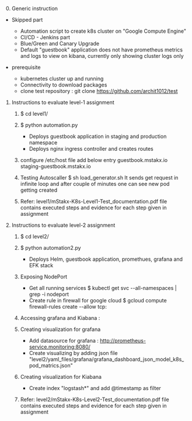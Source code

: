 0. Generic instruction
- Skipped part
  - Automation script to create k8s cluster on "Google Compute Engine"
  - CI/CD - Jenkins part
  - Blue/Green and Canary Upgrade
  - Default "guestbook" application does not have prometheus metrics and logs to view on kibana, currently only showing cluster logs only

- prerequisite
  - kubernetes cluster up and running
  - Connectivity to download packages
  - clone test repository : git clone https://github.com/archit1012/test


1. Instructions to evaluate level-1 assignment
	1. $ cd level1/
	2. $ python automation.py
	   - Deploys guestbook application in staging and production namespace
	   - Deploys nginx ingress controller and creates routes

    3. configure /etc/host file 
       add below entry
       <IP> guestbook.mstakx.io
       <IP> staging-guestbook.mstakx.io

    4. Testing Autoscaller
       $ sh load_generator.sh
       It sends get request in infinite loop and after couple of minutes one can see new pod getting created

	5. Refer: level1/mStakx-K8s-Level1-Test_documentation.pdf
	   file contains executed steps and evidence for each step given in assignment	
	
2. Instructions to evaluate level-2 assignment
	1. $ cd level2/
	2. $ python automation2.py
		- Deploys Helm, guestbook application, promethues, grafana and EFK stack
	3. Exposing NodePort
	   - Get all running services
	     $ kubectl get svc --all-namespaces | grep -i nodeport
	   - Create rule in firewall for google cloud
	     $ gcloud compute firewall-rules create <name Of service> --allow tcp:<NodePort of Service>
	4. Accessing grafana and Kiabana
	   <IP of Master Node>:<NodePort>

	5. Creating visualization for grafana
	   - Add datasource for grafana : http://prometheus-service.monitoring:8080/
	   - Create visualizing by adding json file "level2/yaml_files/grafana/grafana_dashboard_json_model_k8s_pod_matrics.json" 
    
    6. Creating visualization for Kiabana
       - Create index "logstash*" and add @timestamp as filter
	7. Refer: level2/mStakx-K8s-Level2-Test_documentation.pdf
	   file contains executed steps and evidence for each step given in assignment	